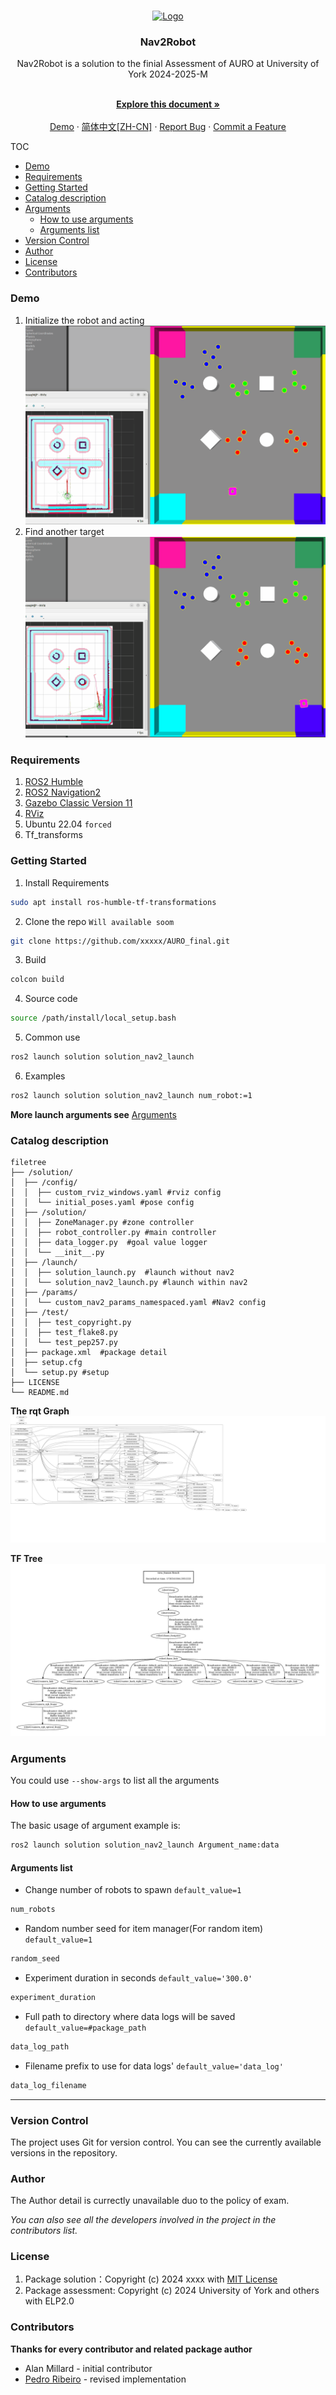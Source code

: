 <br />

<p align="center">
  <a href="https://github.com/chenglun11/AURO_final/">
    <img src="https://www.york.ac.uk/static/stable/img/logo.svg" alt="Logo" width="80" height="80">
  </a>

<h3 align="center">Nav2Robot </h3>
  <p align="center">Nav2Robot is a solution to the finial Assessment of AURO at University of York 2024-2025-M</p>
  <p align="center">
    <br />
    <a href="https://github.com/chenglun11/AURO_final/blob/main/README.md"><strong>Explore this document »</strong></a>
    <br />
    <br />
    <a href="#demo">Demo</a>
    ·
    <a href="https://github.com/chenglun11/AURO_final/blob/main/README_cn.md">简体中文[ZH-CN]</a>
    ·
    <a href="https://github.com/chenglun11/AURO_final/issues">Report Bug</a>
    ·
    <a href="https://github.com/chenglun11/AURO_final/issues">Commit a Feature</a>

</p>

</p>

TOC

- [Demo](#demo)
- [Requirements](#requirements)
- [Getting Started](#getting-started)
- [Catalog description](#catalog-description)
- [Arguments](#arguments)
  - [How to use arguments](#how-to-use-arguments)
  - [Arguments list](#arguments-list)
- [Version Control](#version-control)
- [Author](#author)
- [License](#license)
- [Contributors](#contributors)

### Demo

1. Initialize the robot and acting
   ![initgif](./imgs/init_and_pick.gif)
2. Find another target
   ![repick](./imgs/repick.gif)

### Requirements

1. [ROS2 Humble](https://docs.ros.org/en/humble/index.html)
2. [ROS2 Navigation2](https://docs.nav2.org/#)
3. [Gazebo Classic Version 11](https://gazebosim.org/home)
4. [RViz](http://wiki.ros.org/rviz)
5. Ubuntu 22.04 `forced`
6. Tf_transforms



### Getting Started

1. Install Requirements

```bash
sudo apt install ros-humble-tf-transformations
```

2. Clone the repo `Will available soom`

```bash
git clone https://github.com/xxxxx/AURO_final.git
```

3. Build

```bash
colcon build
```

4. Source code

```bash
source /path/install/local_setup.bash
```
5. Common use
``` bash
ros2 launch solution solution_nav2_launch
```
6. Examples
``` bash
ros2 launch solution solution_nav2_launch num_robot:=1
```

**More launch arguments see** [Arguments](#arguments)

### Catalog description

```
filetree 
├── /solution/
│  ├── /config/
│  │  ├── custom_rviz_windows.yaml #rviz config
│  │  └── initial_poses.yaml #pose config
│  ├── /solution/
│  │  ├── ZoneManager.py #zone controller
│  │  ├── robot_controller.py #main controller
│  │  ├── data_logger.py  #goal value logger
│  │  └── __init__.py
│  ├── /launch/
│  │  ├── solution_launch.py  #launch without nav2
│  │  └── solution_nav2_launch.py #launch within nav2
│  ├── /params/
│  │  └── custom_nav2_params_namespaced.yaml #Nav2 config
│  ├── /test/
│  │  ├── test_copyright.py
│  │  ├── test_flake8.py
│  │  └── test_pep257.py
│  ├── package.xml  #package detail
│  ├── setup.cfg
│  └── setup.py #setup
├── LICENSE
└── README.md 

```
**The rqt Graph**
![RQT](/imgs/rosgraph.svg)

**TF Tree**
![TF](/imgs/frames_2025-01-10_20.30.44.jpg)
### Arguments

You could use `--show-args` to list all the arguments
#### How to use arguments
The basic usage of argument example is:
```bash
ros2 launch solution solution_nav2_launch Argument_name:data
```

#### Arguments list

- Change number of robots to spawn `default_value=1`
```bash
num_robots 
```
- Random number seed for item manager(For random item) `default_value=1`
```bash
random_seed 
```
- Experiment duration in seconds `default_value='300.0'`
```bash
experiment_duration
```
- Full path to directory where data logs will be saved `default_value=#package_path`
```bash
data_log_path
```
- Filename prefix to use for data logs' `default_value='data_log'`
```bash
data_log_filename
```
---

### Version Control

The project uses Git for version control. You can see the currently available versions in the repository.

### Author

The Author detail is currectly unavailable duo to the policy of exam.

*You can also see all the developers involved in the project in the contributors list.*

### License

1. Package solution：Copyright (c) 2024 xxxx with [MIT License](/LICENSE)
2. Package assessment: Copyright (c) 2024 University of York and others with ELP2.0

### Contributors

**Thanks for every contributor and related package author**

- Alan Millard - initial contributor
- [Pedro Ribeiro](https://github.com/pefribeiro) - revised implementation

